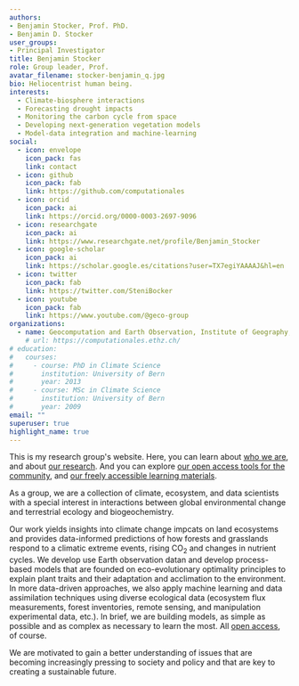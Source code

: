 ```yaml
---
authors:
- Benjamin Stocker, Prof. PhD.
- Benjamin D. Stocker
user_groups:
- Principal Investigator
title: Benjamin Stocker
role: Group leader, Prof.
avatar_filename: stocker-benjamin_q.jpg
bio: Heliocentrist human being.
interests:
  - Climate-biosphere interactions
  - Forecasting drought impacts
  - Monitoring the carbon cycle from space
  - Developing next-generation vegetation models
  - Model-data integration and machine-learning
social:
  - icon: envelope
    icon_pack: fas
    link: contact
  - icon: github
    icon_pack: fab
    link: https://github.com/computationales
  - icon: orcid
    icon_pack: ai
    link: https://orcid.org/0000-0003-2697-9096
  - icon: researchgate
    icon_pack: ai
    link: https://www.researchgate.net/profile/Benjamin_Stocker
  - icon: google-scholar
    icon_pack: ai
    link: https://scholar.google.es/citations?user=TX7egiYAAAAJ&hl=en
  - icon: twitter
    icon_pack: fab
    link: https://twitter.com/SteniBocker
  - icon: youtube
    icon_pack: fab
    link: https://www.youtube.com/@geco-group
organizations:
  - name: Geocomputation and Earth Observation, Institute of Geography, University of Bern
    # url: https://computationales.ethz.ch/
# education:
#   courses:
#     - course: PhD in Climate Science
#       institution: University of Bern
#       year: 2013
#     - course: MSc in Climate Science
#       institution: University of Bern
#       year: 2009
email: ""
superuser: true
highlight_name: true
---
```


This is my research group's website. Here, you can learn about [who we are](../people/), and about [our research](../project/). And you can explore [our open access tools for the community](../data_code/), and [our freely accessible learning materials](../data_code/).

As a group, we are a collection of climate, ecosystem, and data scientists with a special interest in interactions between global environmental change and terrestrial ecology and biogeochemistry. 

Our work yields insights into climate change impcats on land ecosystems and provides data-informed predictions of how forests and grasslands respond to a climatic extreme events, rising CO<sub>2</sub> and changes in nutrient cycles. We develop use Earth observation datan and develop process-based models that are founded on eco-evolutionary optimality principles to explain plant traits and their adaptation and acclimation to the environment. In more data-driven approaches, we also apply machine learning and data assimilation techniques using diverse ecological data (ecosystem flux measurements, forest inventories, remote sensing, and manipulation experimental data, etc.). In brief, we are building models, as simple as possible and as complex as necessary to learn the most. All [open access](https://github.com/computationales), of course.

We are motivated to gain a better understanding of issues that are becoming increasingly pressing to society and policy and that are key to creating a sustainable future.

<!-- This is my g website. Head over [here](https://computationales.ethz.ch/) to find the website of my group for *Computational Ecosystem Science* at ETH Zürich. -->

<!-- {{< icon name="download" pack="fas" >}} Download my {{< staticref "files/cv.pdf" "newtab" >}}CV{{< /staticref >}}. -->

